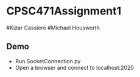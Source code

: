 # CPSC471Assignment1
#Kizar Cassiere
#Michael Housworth

## Demo
- Run SocketConnection.py
- Open a browser and connect to localhost:2020